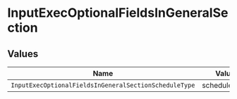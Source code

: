 # InputExecOptionalFieldsInGeneralSection


## Values

| Name                                                  | Value                                                 |
| ----------------------------------------------------- | ----------------------------------------------------- |
| `InputExecOptionalFieldsInGeneralSectionScheduleType` | scheduleType                                          |